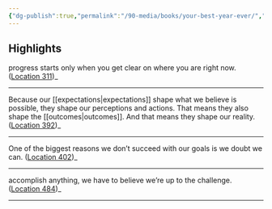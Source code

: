 ```yaml
---
{"dg-publish":true,"permalink":"/90-media/books/your-best-year-ever/","title":"Your Best Year Ever","tags":["book"]}
---
```



## Highlights
progress starts only when you get clear on where you are right now. ([Location 311](https://readwise.io/to_kindle?action=open&asin=B0741CYBHK&location=311))_

----
Because our [[expectations\|expectations]] shape what we believe is possible, they shape our perceptions and actions. That means they also shape the [[outcomes\|outcomes]]. And that means they shape our reality. ([Location 392](https://readwise.io/to_kindle?action=open&asin=B0741CYBHK&location=392))_

----
One of the biggest reasons we don’t succeed with our goals is we doubt we can. ([Location 402](https://readwise.io/to_kindle?action=open&asin=B0741CYBHK&location=402))_

----
accomplish anything, we have to believe we’re up to the challenge. ([Location 484](https://readwise.io/to_kindle?action=open&asin=B0741CYBHK&location=484))_

----
